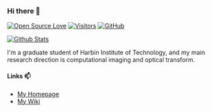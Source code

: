 ### Hi there 👋

[![Open Source Love](https://badges.frapsoft.com/os/v1/open-source.svg?v=103)](https://github.com/miRoox/)
[![Visitors](https://visitor-badge.glitch.me/badge?page_id=miRoox.miRoox)](https://github.com/miRoox/)
[![GitHub](https://img.shields.io/github/followers/miRoox.svg?lable=GitHub&style=social)](https://github.com/miRoox/)

[![Github Stats](https://github-readme-stats.vercel.app/api?username=miRoox)](https://github.com/miRoox/)

I'm a graduate student of Harbin Institute of Technology, and my main research direction is computational imaging and optical transform.

#### Links 📫

* [My Homepage](https://miroox.github.io/)
* [My Wiki](https://miroox.github.io/wiki/)
